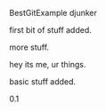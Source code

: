 BestGitExample
djunker

first bit of stuff added.

more stuff.

hey its me, ur things.

basic stuff added.

0.1